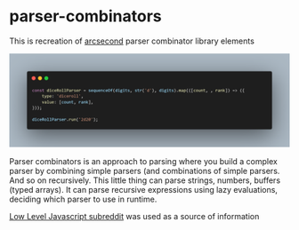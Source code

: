 # parser-combinators
This is recreation of [arcsecond](https://github.com/francisrstokes/arcsecond) parser combinator library elements

![](https://raw.githubusercontent.com/kombuchamp/parser-combinators/master/carbon.png)

Parser combinators is an approach to parsing where you build a complex parser by combining simple parsers (and combinations of simple parsers. And so on recursively.
This little thing can parse strings, numbers, buffers (typed arrays). It can parse recursive expressions using lazy evaluations, deciding which parser to use in runtime.

[Low Level Javascript subreddit](https://www.reddit.com/r/lowleveljavascript/) was used as a source of information
